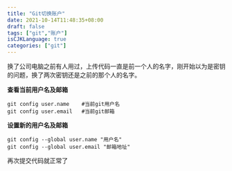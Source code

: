 ```yaml
---
title: "Git切换账户"
date: 2021-10-14T11:48:35+08:00
draft: false
tags: ["git","账户"]
isCJKLanguage: true
categories: ["git"]
---
```


换了公司电脑之前有人用过，上传代码一直是前一个人的名字，刚开始以为是密钥的问题，换了两次密钥还是之前的那个人的名字。

**查看当前用户名及邮箱**

```shell
git config user.name	#当前git用户名
git config user.email	#当前git邮箱
```

**设置新的用户名及邮箱**

```shell
git config --global user.name "用户名"
git config --global user.email "邮箱地址"
```

再次提交代码就正常了
